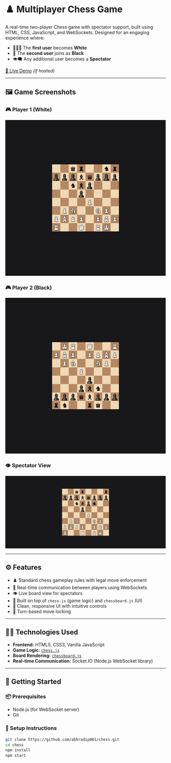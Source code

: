 # ♟️ Multiplayer Chess Game

A real-time two-player Chess game with spectator support, built using HTML, CSS, JavaScript, and WebSockets. Designed for an engaging experience where:
- 🧑‍🤝‍🧑 The **first user** becomes **White**
- 👤 The **second user** joins as **Black**
- 👁️‍🗨️ Any additional user becomes a **Spectator**

[🔗 Live Demo](https://abhradip001.github.io/chess/) *(if hosted)*

---

## 🖼️ Game Screenshots

### 🎮 Player 1 (White)
![Player 1 Screenshot](./assets/player1.png)

### 🎮 Player 2 (Black)
![Player 2 Screenshot](./assets/player2.png)

### 👁️ Spectator View
![Spectator Screenshot](./assets/spectator.png)

---

## ⚙️ Features

- ♟️ Standard chess gameplay rules with legal move enforcement
- 🔄 Real-time communication between players using WebSockets
- 👁️ Live board view for spectators
- 🧠 Built on top of `chess.js` (game logic) and `chessboard.js` (UI)
- 🧼 Clean, responsive UI with intuitive controls
- 🔐 Turn-based move locking

---

## 🧑‍💻 Technologies Used

- **Frontend:** HTML5, CSS3, Vanilla JavaScript
- **Game Logic:** [`chess.js`](https://github.com/jhlywa/chess.js)
- **Board Rendering:** [`chessboard.js`](https://github.com/oakmac/chessboardjs)
- **Real-time Communication:** Socket.IO (Node.js WebSocket library)

---

## 🚀 Getting Started

### 📦 Prerequisites

- Node.js (for WebSocket server)
- Git

### 🔧 Setup Instructions

```bash
git clone https://github.com/abhradip001/chess.git
cd chess
npm install
npm start
